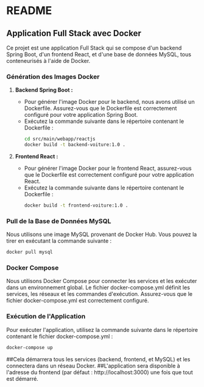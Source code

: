 # README

## Application Full Stack avec Docker

Ce projet est une application Full Stack qui se compose d'un backend Spring Boot, d'un frontend React, et d'une base de données MySQL, tous conteneurisés à l'aide de Docker.

### Génération des Images Docker

1. **Backend Spring Boot :**
   - Pour générer l'image Docker pour le backend, nous avons utilisé un Dockerfile. Assurez-vous que le Dockerfile est correctement configuré pour votre application Spring Boot.
   - Exécutez la commande suivante dans le répertoire contenant le Dockerfile :
     ```bash
     cd src/main/webapp/reactjs
     docker build -t backend-voiture:1.0 .
     ```

2. **Frontend React :**
   - Pour générer l'image Docker pour le frontend React, assurez-vous que le Dockerfile est correctement configuré pour votre application React.
   - Exécutez la commande suivante dans le répertoire contenant le Dockerfile :
     ```bash
     docker build -t frontend-voiture:1.0 .
     ```

### Pull de la Base de Données MySQL

Nous utilisons une image MySQL provenant de Docker Hub. Vous pouvez la tirer en exécutant la commande suivante :

```bash
docker pull mysql
```

### Docker Compose

Nous utilisons Docker Compose pour connecter les services et les exécuter dans un environnement global. Le fichier docker-compose.yml définit les services, les réseaux et les commandes d'exécution. Assurez-vous que le fichier docker-compose.yml est correctement configuré.

### Exécution de l'Application

Pour exécuter l'application, utilisez la commande suivante dans le répertoire contenant le fichier docker-compose.yml :

```bash
docker-compose up
```

##Cela démarrera tous les services (backend, frontend, et MySQL) et les connectera dans un réseau Docker.
##L'application sera disponible à l'adresse du frontend (par défaut : http://localhost:3000) une fois que tout est démarré.
